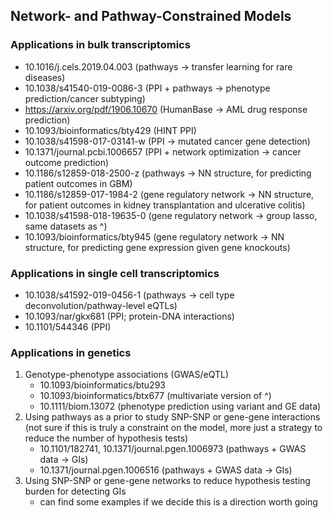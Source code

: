 ## Network- and Pathway-Constrained Models

### Applications in bulk transcriptomics

* 10.1016/j.cels.2019.04.003 (pathways -> transfer learning for rare diseases)
* 10.1038/s41540-019-0086-3 (PPI + pathways -> phenotype prediction/cancer subtyping)
* https://arxiv.org/pdf/1906.10670 (HumanBase -> AML drug response prediction)
* 10.1093/bioinformatics/bty429 (HINT PPI)
* 10.1038/s41598-017-03141-w (PPI -> mutated cancer gene detection)
* 10.1371/journal.pcbi.1006657 (PPI + network optimization -> cancer outcome prediction)
* 10.1186/s12859-018-2500-z (pathways -> NN structure, for predicting patient outcomes in GBM)
* 10.1186/s12859-017-1984-2 (gene regulatory network -> NN structure, for patient outcomes in
 kidney transplantation and ulcerative colitis)
* 10.1038/s41598-018-19635-0 (gene regulatory network -> group lasso, same datasets as ^)
* 10.1093/bioinformatics/bty945 (gene regulatory network -> NN structure, for predicting
 gene expression given gene knockouts)

### Applications in single cell transcriptomics

* 10.1038/s41592-019-0456-1 (pathways -> cell type deconvolution/pathway-level eQTLs)
* 10.1093/nar/gkx681 (PPI; protein-DNA interactions)
* 10.1101/544346 (PPI)

### Applications in genetics

1. Genotype-phenotype associations (GWAS/eQTL)
   * 10.1093/bioinformatics/btu293
   * 10.1093/bioinformatics/btx677 (multivariate version of ^)
   * 10.1111/biom.13072 (phenotype prediction using variant and GE data)
2. Using pathways as a prior to study SNP-SNP or gene-gene interactions
 (not sure if this is truly a constraint on the model, more just a
  strategy to reduce the number of hypothesis tests)
   * 10.1101/182741, 10.1371/journal.pgen.1006973 (pathways + GWAS data -> GIs)
   * 10.1371/journal.pgen.1006516 (pathways + GWAS data -> GIs)
3. Using SNP-SNP or gene-gene networks to reduce hypothesis testing
  burden for detecting GIs
   * can find some examples if we decide this is a direction worth going
